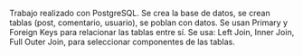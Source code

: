 Trabajo realizado con PostgreSQL.
Se crea la base de datos, se crean tablas (post, comentario, usuario), se poblan con datos. Se usan Primary y Foreign Keys para relacionar las tablas entre sí. Se usa: Left Join, Inner Join, Full Outer Join, para seleccionar componentes de las tablas.